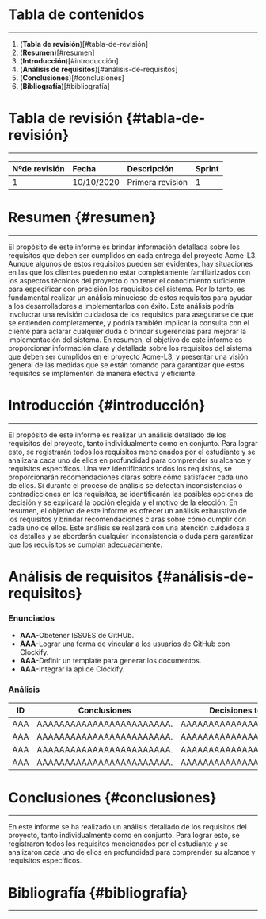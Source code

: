 # Tabla de contenidos
---
1. (**Tabla de revisión**)[#tabla-de-revisión]
2. (**Resumen**)[#resumen]
3. (**Introducción**)[#introducción]
4. (**Análisis de requisitos**)[#análisis-de-requisitos]
5. (**Conclusiones**)[#conclusiones]
6. (**Bibliografía**)[#bibliografía]

# Tabla de revisión {#tabla-de-revisión}
---
|Nºde revisión|Fecha|Descripción|Sprint|
|:-|:-|:-|:-|
|1|10/10/2020|Primera revisión|1|

# Resumen {#resumen}
---
El propósito de este informe es brindar información detallada sobre los requisitos que deben ser cumplidos en cada entrega del proyecto Acme-L3. Aunque algunos de estos requisitos pueden ser evidentes, hay situaciones en las que los clientes pueden no estar completamente familiarizados con los aspectos técnicos del proyecto o no tener el conocimiento suficiente para especificar con precisión los requisitos del sistema.
Por lo tanto, es fundamental realizar un análisis minucioso de estos requisitos para ayudar a los desarrolladores a implementarlos con éxito. Este análisis podría involucrar una revisión cuidadosa de los requisitos para asegurarse de que se entienden completamente, y podría también implicar la consulta con el cliente para aclarar cualquier duda o brindar sugerencias para mejorar la implementación del sistema.
En resumen, el objetivo de este informe es proporcionar información clara y detallada sobre los requisitos del sistema que deben ser cumplidos en el proyecto Acme-L3, y presentar una visión general de las medidas que se están tomando para garantizar que estos requisitos se implementen de manera efectiva y eficiente.

# Introducción {#introducción}
---
El propósito de este informe es realizar un análisis detallado de los requisitos del proyecto, tanto individualmente como en conjunto. Para lograr esto, se registrarán todos los requisitos mencionados por el estudiante y se analizará cada uno de ellos en profundidad para comprender su alcance y requisitos específicos.
Una vez identificados todos los requisitos, se proporcionarán recomendaciones claras sobre cómo satisfacer cada uno de ellos. Si durante el proceso de análisis se detectan inconsistencias o contradicciones en los requisitos, se identificarán las posibles opciones de decisión y se explicará la opción elegida y el motivo de la elección.
En resumen, el objetivo de este informe es ofrecer un análisis exhaustivo de los requisitos y brindar recomendaciones claras sobre cómo cumplir con cada uno de ellos. Este análisis se realizará con una atención cuidadosa a los detalles y se abordarán cualquier inconsistencia o duda para garantizar que los requisitos se cumplan adecuadamente.

# Análisis de requisitos {#análisis-de-requisitos}
### Enunciados
- **AAA**-Obetener ISSUES de GitHUb.
- **AAA**-Lograr una forma de vincular a los usuarios de GitHub con Clockify.
- **AAA**-Definir un template para generar los documentos.
- **AAA**-Integrar la api de Clockify.

### Análisis
| ID  | Conclusiones              | Decisiones tomadas        |
| --- | ------------------------- | ------------------------- |
| AAA | AAAAAAAAAAAAAAAAAAAAAAAA. | AAAAAAAAAAAAAAAAAAAAAAAA. |
| AAA | AAAAAAAAAAAAAAAAAAAAAAAA. | AAAAAAAAAAAAAAAAAAAAAAAA. |
| AAA | AAAAAAAAAAAAAAAAAAAAAAAA. | AAAAAAAAAAAAAAAAAAAAAAAA. |
| AAA | AAAAAAAAAAAAAAAAAAAAAAAA. | AAAAAAAAAAAAAAAAAAAAAAAA. |

# Conclusiones {#conclusiones}
---
En este informe se ha realizado un análisis detallado de los requisitos del proyecto, tanto individualmente como en conjunto. Para lograr esto, se registraron todos los requisitos mencionados por el estudiante y se analizaron cada uno de ellos en profundidad para comprender su alcance y requisitos específicos.

# Bibliografía {#bibliografía}
---

